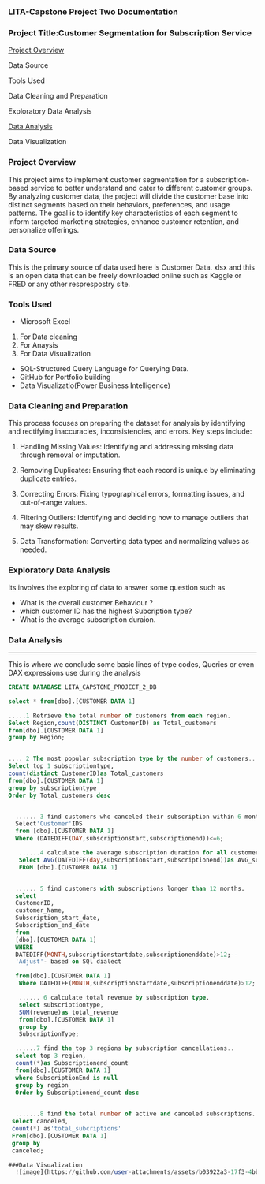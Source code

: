 ### LITA-Capstone Project Two Documentation 

### Project Title:Customer Segmentation for Subscription Service

[Project Overview](project-overview)

Data Source

Tools Used

Data Cleaning and Preparation

Exploratory Data Analysis

[Data Analysis](data-analysis)

Data Visualization

### Project Overview

This project aims to implement customer segmentation for a subscription-based service to better understand and cater to different customer groups. By analyzing customer data, the project will divide the customer base into distinct segments based on their behaviors, preferences, and usage patterns. The goal is to identify key characteristics of each segment to inform targeted marketing strategies, enhance customer retention, and personalize offerings.

### Data Source
This is the primary source of data used here is Customer Data. xlsx and  this is an open data that can be freely downloaded online such as Kaggle or FRED or any other resprespostry site. 

### Tools Used
- Microsoft Excel
1. For Data cleaning
3. For Anaysis
4. For Data Visualization
- SQL-Structured Query Language for Querying Data.
- GitHub for Portfolio building
- Data Visualizatio(Power Business Intelligence)
  
### Data Cleaning and Preparation

This process focuses on preparing the dataset for analysis by identifying and rectifying inaccuracies, inconsistencies, and errors. Key steps include:

1. Handling Missing Values: Identifying and addressing missing data through removal or imputation.

2. Removing Duplicates: Ensuring that each record is unique by eliminating duplicate entries.

3. Correcting Errors: Fixing typographical errors, formatting issues, and out-of-range values.

4. Filtering Outliers: Identifying and deciding how to manage outliers that may skew results.

5. Data Transformation: Converting data types and normalizing values as needed.

### Exploratory Data Analysis
Its involves the exploring of data to answer some question such as
- What  is the overall customer Behaviour ? 
- which customer ID has the highest Subcription type?
- What is the average subscription duraion.
  
### Data Analysis
---
This is where we conclude some basic lines of type codes, Queries or even DAX expressions use during the analysis

```` SQL
CREATE DATABASE LITA_CAPSTONE_PROJECT_2_DB

select * from[dbo].[CUSTOMER DATA 1]

.....1 Retrieve the total number of customers from each region.
Select Region,count(DISTINCT CustomerID) as Total_customers
from[dbo].[CUSTOMER DATA 1]
group by Region;


.... 2 The most popular subscription type by the number of customers...
Select top 1 subscriptiontype,
count(distinct CustomerID)as Total_customers
from[dbo].[CUSTOMER DATA 1]
group by subscriptiontype
Order by Total_customers desc


  ...... 3 find customers who canceled their subscription within 6 months....
  Select'Customer'IDS
  from [dbo].[CUSTOMER DATA 1]
  Where (DATEDIFF(DAY,subscriptionstart,subscriptionend))<=6;

   ......4 calculate the average subscription duration for all customers.
   Select AVG(DATEDIFF(day,subscriptionstart,subscriptionend))as AVG_subscription_duration
   FROM [dbo].[CUSTOMER DATA 1]


  ...... 5 find customers with subscriptions longer than 12 months.
  select 
  CustomerID,
  customer_Name,
  Subscription_start_date,
  Subscription_end_date
  from
  [dbo].[CUSTOMER DATA 1]
  WHERE
  DATEDIFF(MONTH,subscriptionstartdate,subscriptionenddate)>12;--
  'Adjust'- based on SQl dialect

  from[dbo].[CUSTOMER DATA 1]
   Where DATEDIFF(MONTH,subscriptionstartdate,subscriptionenddate)>12;

   ...... 6 calculate total revenue by subscription type.
   select subscriptiontype,
   SUM(revenue)as total_revenue 
   from[dbo].[CUSTOMER DATA 1]
   group by 
   SubscriptionType;

  ......7 find the top 3 regions by subscription cancellations..
  select top 3 region,
  count(*)as Subscriptionend_count
  from[dbo].[CUSTOMER DATA 1] 
  where SubscriptionEnd is null
  group by region
  Order by Subscriptionend_count desc
  

  .......8 find the total number of active and canceled subscriptions.
 select canceled,
 count(*) as'total_subcriptions'
 From[dbo].[CUSTOMER DATA 1]
 group by
 canceled;

###Data Visualization
  ![image](https://github.com/user-attachments/assets/b03922a3-17f3-4bb5-b771-aa34886deae7)


